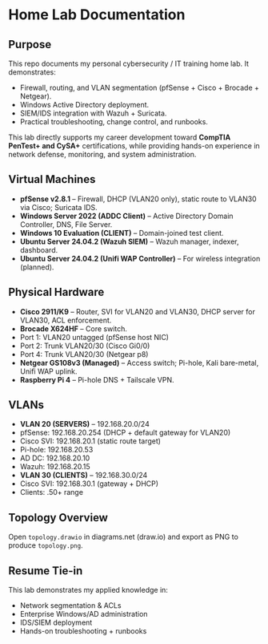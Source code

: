 # Home Lab Documentation


## Purpose
This repo documents my personal cybersecurity / IT training home lab. It demonstrates:
- Firewall, routing, and VLAN segmentation (pfSense + Cisco + Brocade + Netgear).
- Windows Active Directory deployment.
- SIEM/IDS integration with Wazuh + Suricata.
- Practical troubleshooting, change control, and runbooks.


This lab directly supports my career development toward **CompTIA PenTest+ and CySA+** certifications, while providing hands-on experience in network defense, monitoring, and system administration.


## Virtual Machines
- **pfSense v2.8.1** – Firewall, DHCP (VLAN20 only), static route to VLAN30 via Cisco; Suricata IDS.
- **Windows Server 2022 (ADDC Client)** – Active Directory Domain Controller, DNS, File Server.
- **Windows 10 Evaluation (CLIENT)** – Domain-joined test client.
- **Ubuntu Server 24.04.2 (Wazuh SIEM)** – Wazuh manager, indexer, dashboard.
- **Ubuntu Server 24.04.2 (Unifi WAP Controller)** – For wireless integration (planned).


## Physical Hardware
- **Cisco 2911/K9** – Router, SVI for VLAN20 and VLAN30, DHCP server for VLAN30, ACL enforcement.
- **Brocade X624HF** – Core switch.
- Port 1: VLAN20 untagged (pfSense host NIC)
- Port 2: Trunk VLAN20/30 (Cisco Gi0/0)
- Port 4: Trunk VLAN20/30 (Netgear p8)
- **Netgear GS108v3 (Managed)** – Access switch; Pi-hole, Kali bare-metal, Unifi WAP uplink.
- **Raspberry Pi 4** – Pi-hole DNS + Tailscale VPN.


## VLANs
- **VLAN 20 (SERVERS)** – 192.168.20.0/24
- pfSense: 192.168.20.254 (DHCP + default gateway for VLAN20)
- Cisco SVI: 192.168.20.1 (static route target)
- Pi-hole: 192.168.20.53
- AD DC: 192.168.20.10
- Wazuh: 192.168.20.15
- **VLAN 30 (CLIENTS)** – 192.168.30.0/24
- Cisco SVI: 192.168.30.1 (gateway + DHCP)
- Clients: .50+ range


## Topology Overview
Open `topology.drawio` in diagrams.net (draw.io) and export as PNG to produce `topology.png`.


## Resume Tie-in
This lab demonstrates my applied knowledge in:
- Network segmentation & ACLs
- Enterprise Windows/AD administration
- IDS/SIEM deployment
- Hands-on troubleshooting + runbooks